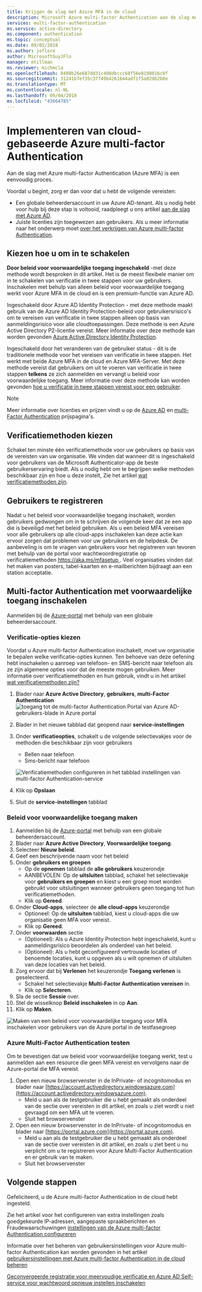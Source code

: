```yaml
---
title: Krijgen de slag met Azure MFA in de cloud
description: Microsoft Azure multi-factor Authentication aan de slag met voorwaardelijke toegang
services: multi-factor-authentication
ms.service: active-directory
ms.component: authentication
ms.topic: conceptual
ms.date: 09/01/2018
ms.author: joflore
author: MicrosoftGuyJFlo
manager: mtillman
ms.reviewer: michmcla
ms.openlocfilehash: 0408b26e687dd31c408dbccc68f56e8198016c8f
ms.sourcegitcommit: 31241b7ef35c37749b4261644adf1f5a029b2b8e
ms.translationtype: MT
ms.contentlocale: nl-NL
ms.lasthandoff: 09/04/2018
ms.locfileid: "43664785"
---
```

# <a name="deploy-cloud-based-azure-multi-factor-authentication"></a>Implementeren van cloud-gebaseerde Azure multi-factor Authentication

Aan de slag met Azure multi-factor Authentication (Azure MFA) is een eenvoudig proces.

Voordat u begint, zorg er dan voor dat u hebt de volgende vereisten:

* Een globale beheerdersaccount in uw Azure AD-tenant. Als u nodig hebt voor hulp bij deze stap is voltooid, raadpleegt u ons artikel [aan de slag met Azure AD](../get-started-azure-ad.md).
* Juiste licenties zijn toegewezen aan gebruikers. Als u meer informatie naar het onderwerp moet [over het verkrijgen van Azure multi-factor Authentication](concept-mfa-licensing.md).

## <a name="choose-how-to-enable"></a>Kiezen hoe u om in te schakelen

**Door beleid voor voorwaardelijke toegang ingeschakeld** -met deze methode wordt besproken in dit artikel. Het is de meest flexibele manier om in te schakelen van verificatie in twee stappen voor uw gebruikers. Inschakelen met behulp van alleen beleid voor voorwaardelijke toegang werkt voor Azure MFA in de cloud en is een premium-functie van Azure AD.

Ingeschakeld door Azure AD Identity Protection - met deze methode maakt gebruik van de Azure AD Identity Protection-beleid voor gebruikersrisico's om te vereisen van verificatie in twee stappen alleen op basis van aanmeldingsrisico voor alle cloudtoepassingen. Deze methode is een Azure Active Directory P2-licentie vereist. Meer informatie over deze methode kan worden gevonden [Azure Active Directory Identity Protection](../identity-protection/overview.md#risky-sign-ins).

Ingeschakeld door het veranderen van de gebruiker status - dit is de traditionele methode voor het vereisen van verificatie in twee stappen. Het werkt met beide Azure MFA in de cloud en Azure MFA-Server. Met deze methode vereist dat gebruikers om uit te voeren van verificatie in twee stappen **telkens** ze zich aanmelden en vervangt u beleid voor voorwaardelijke toegang. Meer informatie over deze methode kan worden gevonden [hoe u verificatie in twee stappen vereist voor een gebruiker](howto-mfa-userstates.md).

> [!Note]
> Meer informatie over licenties en prijzen vindt u op de [Azure AD](https://azure.microsoft.com/pricing/details/active-directory/
) en [multi-Factor Authentication](https://azure.microsoft.com/pricing/details/multi-factor-authentication/) prijspagina's.

## <a name="choose-authentication-methods"></a>Verificatiemethoden kiezen

Schakel ten minste één verificatiemethode voor uw gebruikers op basis van de vereisten van uw organisatie. We vinden dat wanneer dit is ingeschakeld voor gebruikers van de Microsoft Authenticator-app de beste gebruikerservaring biedt. Als u nodig hebt om te begrijpen welke methoden beschikbaar zijn en hoe u deze instelt, Zie het artikel [wat verificatiemethoden zijn](concept-authentication-methods.md).

## <a name="get-users-to-enroll"></a>Gebruikers te registreren

Nadat u het beleid voor voorwaardelijke toegang inschakelt, worden gebruikers gedwongen om in te schrijven de volgende keer dat ze een app die is beveiligd met het beleid gebruiken. Als u een beleid MFA vereisen voor alle gebruikers op alle cloud-apps inschakelen kan deze actie kan ervoor zorgen dat problemen voor uw gebruikers en de helpdesk. De aanbeveling is om te vragen van gebruikers voor het registreren van tevoren met behulp van de portal voor wachtwoordregistratie op verificatiemethoden [ https://aka.ms/mfasetup ](https://aka.ms/mfasetup). Veel organisaties vinden dat het maken van posters, tabel-kaarten en e-mailberichten bijdraagt aan een station acceptatie.

## <a name="enable-multi-factor-authentication-with-conditional-access"></a>Multi-factor Authentication met voorwaardelijke toegang inschakelen

Aanmelden bij de [Azure-portal](https://portal.azure.com) met behulp van een globale beheerdersaccount.

### <a name="choose-verification-options"></a>Verificatie-opties kiezen

Voordat u Azure multi-factor Authentication inschakelt, moet uw organisatie te bepalen welke verificatie-opties kunnen. Ten behoeve van deze oefening hebt inschakelen u aanroep van telefoon- en SMS-bericht naar telefoon als ze zijn algemene opties voor dat de meeste mogen gebruiken. Meer informatie over verificatiemethoden en hun gebruik, vindt u in het artikel [wat verificatiemethoden zijn?](concept-authentication-methods.md)

1. Blader naar **Azure Active Directory**, **gebruikers**, **multi-Factor Authentication**
   ![toegang tot de multi-factor Authentication Portal van Azure AD-gebruikers-blade in Azure portal](media/howto-mfa-getstarted/users-mfa.png) 
2. Blader in het nieuwe tabblad dat geopend naar **service-instellingen**
3. Onder **verificatieopties**, schakelt u de volgende selectievakjes voor de methoden die beschikbaar zijn voor gebruikers
   * Bellen naar telefoon
   * Sms-bericht naar telefoon

   ![Verificatiemethoden configureren in het tabblad instellingen van multi-factor Authentication-service](media/howto-mfa-getstarted/mfa-servicesettings-verificationoptions.png)

4. Klik op **Opslaan**
5. Sluit de **service-instellingen** tabblad

### <a name="create-conditional-access-policy"></a>Beleid voor voorwaardelijke toegang maken

1. Aanmelden bij de [Azure-portal](https://portal.azure.com) met behulp van een globale beheerdersaccount.
1. Blader naar **Azure Active Directory**, **Voorwaardelijke toegang**.
1. Selecteer **Nieuw beleid**.
1. Geef een beschrijvende naam voor het beleid
1. Onder **gebruikers en groepen**
   * Op de **opnemen** tabblad de **alle gebruikers** keuzerondje
   * AANBEVOLEN: Op de **uitsluiten** tabblad, schakel het selectievakje voor **gebruikers en groepen** en kiest u een groep moet worden gebruikt voor uitsluitingen wanneer gebruikers geen toegang tot hun verificatiemethoden.
   * Klik op **Gereed**.
1. Onder **Cloud-apps**, selecteer de **alle cloud-apps** keuzerondje
   * Optioneel: Op de **uitsluiten** tabblad, kiest u cloud-apps die uw organisatie geen MFA voor vereist.
   * Klik op **Gereed**.
1. Onder **voorwaarden** sectie
   * (Optioneel): Als u Azure Identity Protection hebt ingeschakeld, kunt u aanmeldingsrisico beoordelen als onderdeel van het beleid.
   * (Optioneel): Als u hebt geconfigureerd vertrouwde locaties of benoemde locaties, kunt u opgeven als u wilt opnemen of uitsluiten van deze locaties van het beleid.
1. Zorg ervoor dat bij **Verlenen** het keuzerondje **Toegang verlenen** is geselecteerd.
    * Schakel het selectievakje **Multi-Factor Authentication vereisen** in.
    * Klik op **Selecteren**.
1. Sla de sectie **Sessie** over.
1. Stel de wisselknop **Beleid inschakelen** in op **Aan**.
1. Klik op **Maken**.

![Maken van een beleid voor voorwaardelijke toegang voor MFA inschakelen voor gebruikers van de Azure portal in de testfasegroep](media/howto-mfa-getstarted/conditionalaccess-newpolicy.png)

### <a name="test-azure-multi-factor-authentication"></a>Azure Multi-Factor Authentication testen

Om te bevestigen dat uw beleid voor voorwaardelijke toegang werkt, test u aanmelden aan een resource die geen MFA vereist en vervolgens naar de Azure-portal die MFA vereist.

1. Open een nieuw browservenster in de InPrivate- of incognitomodus en blader naar [https://account.activedirectory.windowsazure.com](https://account.activedirectory.windowsazure.com).
   * Meld u aan als de testgebruiker die u hebt gemaakt als onderdeel van de sectie over vereisten in dit artikel, en zoals u ziet wordt u niet gevraagd om een MFA uit te voeren.
   * Sluit het browservenster
2. Open een nieuw browservenster in de InPrivate- of incognitomodus en blader naar [https://portal.azure.com](https://portal.azure.com).
   * Meld u aan als de testgebruiker die u hebt gemaakt als onderdeel van de sectie over vereisten in dit artikel, en zoals u ziet bent u nu verplicht om u te registreren voor Azure Multi-Factor Authentication en er gebruik van te maken.
   * Sluit het browservenster

## <a name="next-steps"></a>Volgende stappen

Gefeliciteerd, u de Azure multi-factor Authentication in de cloud hebt ingesteld.

Zie het artikel voor het configureren van extra instellingen zoals goedgekeurde IP-adressen, aangepaste spraakberichten en Fraudewaarschuwingen [instellingen van de Azure multi-factor Authentication configureren](howto-mfa-mfasettings.md)

Informatie over het beheren van gebruikersinstellingen voor Azure multi-factor Authentication kan worden gevonden in het artikel [gebruikersinstellingen met Azure multi-factor Authentication in de cloud beheren](howto-mfa-userdevicesettings.md)

[Geconvergeerde registratie voor meervoudige verificatie en Azure AD Self-service voor wachtwoord opnieuw instellen inschakelen](concept-registration-mfa-sspr-converged.md)
